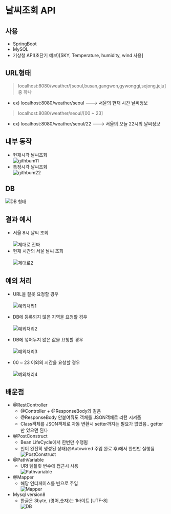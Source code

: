 날씨조회 API
=====================
## 사용 
* SpringBoot  
* MySQL  
* 기상청 API(초단기 예보)[SKY, Temperature, humidity, wind 사용]


## URL형태
> localhost:8080/weather/[seoul,busan,gangwon,gywonggi,sejong,jeju] 중 하나  
 -  ex) localhost:8080/weather/seoul   ---> 서울의 현재 시간 날씨정보 

> localhost:8080/weather/seoul/[00 ~ 23]
 - ex) localhost:8080/weather/seoul/22   ---> 서울의 오늘 22시의 날씨정보
 
 
## 내부 동작  
* 현재시각 날씨조회  
![githbum11](https://user-images.githubusercontent.com/43934497/126458205-f473ae8a-3ebd-4b52-801b-9a57e1279dfa.png)
* 특정시각 날씨조회  
![githbum22](https://user-images.githubusercontent.com/43934497/126458521-d8370dcc-3525-4a63-9dd2-970fe8fbdd0f.png)


## DB<br/>
![DB 형태](https://user-images.githubusercontent.com/43934497/126314966-7523d8c8-70d8-44a1-a3da-1129db5ee92c.png)
## 결과 예시
* 서울 8시 날씨 조회<br/>  
![제대로 진짜](https://user-images.githubusercontent.com/43934497/126458814-5fc3281e-e776-462f-9e89-cd2044444b0a.png)
* 현재 시간의 서울 날씨 조희<br/>  
![제대로2](https://user-images.githubusercontent.com/43934497/126458636-0056d8d1-8809-4351-a67a-aa0b591cb945.png)

## 예외 처리
 * URL을 잘못 요청할 경우<br/>  
 ![예외처리1](https://user-images.githubusercontent.com/43934497/126315767-e3743ca5-4cb8-4d94-a8f1-d81206390b4b.png)
 
 * DB에 등록되지 않은 지역을 요청할 경우<br/>  
 ![예외처리2](https://user-images.githubusercontent.com/43934497/126315812-e630888b-a8a8-423e-bded-41c68a8f6d50.png)
 
 * DB에 넣어두지 않은 값을 요청할 경우<br/>   
 ![예외처리3](https://user-images.githubusercontent.com/43934497/126315844-b0fa0174-fc05-48c6-a5fb-ffd05a274d34.png)
 
* 00 ~ 23 이외의 시간을 요청할 경우<br/>  
![예외처리4](https://user-images.githubusercontent.com/43934497/126315876-5bcfef11-a38d-49f8-afb1-9f033193a69c.png)

## 배운점
* @RestController  
    + @Controller + @ResponseBody와 같음
    + @ResponseBody 안붙여줘도 객체를 JSON객체로 리턴 시켜줌</br>
    + Class객체를 JSON객체로 자동 변환시 setter까지는 필요가 없었음.. getter만 있으면 된다
* @PostConstruct
    + Bean LifeCycle에서 한번만 수행됨
    + 빈이 완전히 생성된 상태(@Autowired 주입 완료 후)에서 한번만 실행됨</br>
    ![PostConstruct](https://user-images.githubusercontent.com/43934497/126335684-5af432c2-b800-42e2-881f-b16d9435dfee.png)
* @PathVariable
    + URI 템플릿 변수에 접근시 사용</br>
    ![Pathvariable](https://user-images.githubusercontent.com/43934497/126335565-b1b98591-852d-426a-abed-6071b684bbea.png)  
* @Mapper
    + 해당 인터페이스를 빈으로 주입</br>
    ![Mapper](https://user-images.githubusercontent.com/43934497/126335915-df376fb1-d604-4471-86a2-9cdbb94f1589.png)  
* Mysql version8
    + 한글은 3byte, (영어,숫자)는 1바이트 [UTF-8]  
    ![DB](https://user-images.githubusercontent.com/43934497/126517095-2d7c1ce2-2064-4a9c-aa29-0ab2610cc33b.PNG)

